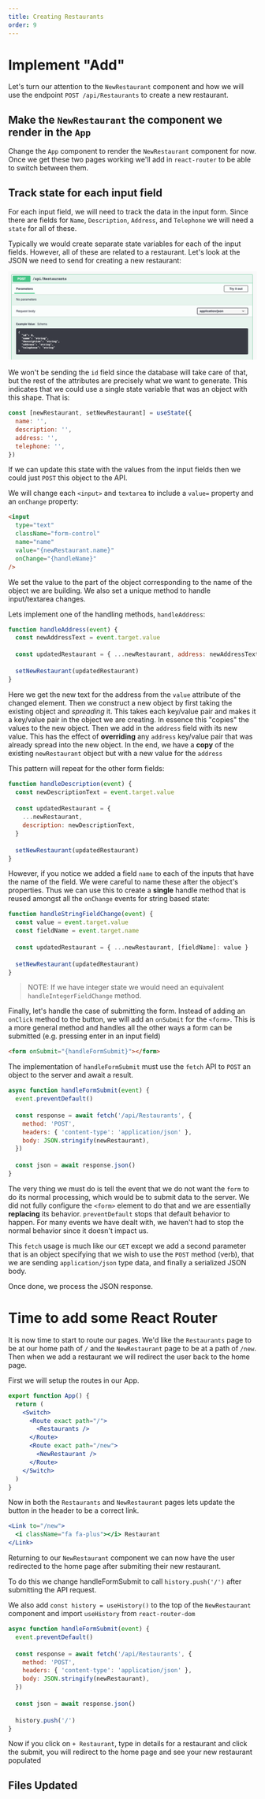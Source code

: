 ```yaml
---
title: Creating Restaurants
order: 9
---
```


# Implement "Add"

Let's turn our attention to the `NewRestaurant` component and how we will use
the endpoint `POST /api/Restaurants` to create a new restaurant.

## Make the `NewRestaurant` the component we render in the `App`

Change the `App` component to render the `NewRestaurant` component for now. Once
we get these two pages working we'll add in `react-router` to be able to switch
between them.

## Track state for each input field

For each input field, we will need to track the data in the input form. Since
there are fields for `Name`, `Description`, `Address`, and `Telephone` we will
need a `state` for all of these.

Typically we would create separate state variables for each of the input fields.
However, all of these are related to a restaurant. Let's look at the JSON we
need to send for creating a new restaurant:

![add-restaurant](./assets/add-restaurant.png)

We won't be sending the `id` field since the database will take care of that,
but the rest of the attributes are precisely what we want to generate. This
indicates that we could use a single state variable that was an object with this
shape. That is:

```javascript
const [newRestaurant, setNewRestaurant] = useState({
  name: '',
  description: '',
  address: '',
  telephone: '',
})
```

If we can update this state with the values from the input fields then we could
just `POST` this object to the API.

We will change each `<input>` and `textarea` to include a `value=` property and
an `onChange` property:

```html
<input
  type="text"
  className="form-control"
  name="name"
  value="{newRestaurant.name}"
  onChange="{handleName}"
/>
```

We set the value to the part of the object corresponding to the name of the
object we are building. We also set a unique method to handle input/textarea
changes.

Lets implement one of the handling methods, `handleAddress`:

```javascript
function handleAddress(event) {
  const newAddressText = event.target.value

  const updatedRestaurant = { ...newRestaurant, address: newAddressText }

  setNewRestaurant(updatedRestaurant)
}
```

Here we get the new text for the address from the `value` attribute of the
changed element. Then we construct a new object by first taking the existing
object and _spreading_ it. This takes each key/value pair and makes it a
key/value pair in the object we are creating. In essence this "copies" the
values to the new object. Then we add in the `address` field with its new value.
This has the effect of **overriding** any `address` key/value pair that was
already spread into the new object. In the end, we have a **copy** of the
existing `newRestaurant` object but with a new value for the `address`

This pattern will repeat for the other form fields:

```javascript
function handleDescription(event) {
  const newDescriptionText = event.target.value

  const updatedRestaurant = {
    ...newRestaurant,
    description: newDescriptionText,
  }

  setNewRestaurant(updatedRestaurant)
}
```

However, if you notice we added a field `name` to each of the inputs that have
the name of the field. We were careful to name these after the object's
properties. Thus we can use this to create a **single** handle method that is
reused amongst all the `onChange` events for string based state:

```javascript
function handleStringFieldChange(event) {
  const value = event.target.value
  const fieldName = event.target.name

  const updatedRestaurant = { ...newRestaurant, [fieldName]: value }

  setNewRestaurant(updatedRestaurant)
}
```

> NOTE: If we have integer state we would need an equivalent
> `handleIntegerFieldChange` method.

Finally, let's handle the case of submitting the form. Instead of adding an
`onClick` method to the button, we will add an `onSubmit` for the `<form>`. This
is a more general method and handles all the other ways a form can be submitted
(e.g. pressing enter in an input field)

```html
<form onSubmit="{handleFormSubmit}"></form>
```

The implementation of `handleFormSubmit` must use the `fetch` API to `POST` an
object to the server and await a result.

```javascript
async function handleFormSubmit(event) {
  event.preventDefault()

  const response = await fetch('/api/Restaurants', {
    method: 'POST',
    headers: { 'content-type': 'application/json' },
    body: JSON.stringify(newRestaurant),
  })

  const json = await response.json()
}
```

The very thing we must do is tell the event that we do not want the `form` to do
its normal processing, which would be to submit data to the server. We did not
fully configure the `<form>` element to do that and we are essentially
**replacing** its behavior. `preventDefault` stops that default behavior to
happen. For many events we have dealt with, we haven't had to stop the normal
behavior since it doesn't impact us.

This `fetch` usage is much like our `GET` except we add a second parameter that
is an object specifying that we wish to use the `POST` method (verb), that we
are sending `application/json` type data, and finally a serialized JSON body.

Once done, we process the JSON response.

# Time to add some React Router

It is now time to start to route our pages. We'd like the `Restaurants` page to
be at our home path of `/` and the `NewRestaurant` page to be at a path of
`/new`. Then when we add a restaurant we will redirect the user back to the home
page.

First we will setup the routes in our App.

```jsx
export function App() {
  return (
    <Switch>
      <Route exact path="/">
        <Restaurants />
      </Route>
      <Route exact path="/new">
        <NewRestaurant />
      </Route>
    </Switch>
  )
}
```

Now in both the `Restaurants` and `NewRestaurant` pages lets update the button
in the header to be a correct link.

```jsx
<Link to="/new">
  <i className="fa fa-plus"></i> Restaurant
</Link>
```

Returning to our `NewRestaurant` component we can now have the user redirected
to the home page after submiting their new restaurant.

To do this we change handleFormSubmit to call `history.push('/')` after
submitting the API request.

We also add `const history = useHistory()` to the top of the `NewRestaurant`
component and import `useHistory` from `react-router-dom`

```javascript
async function handleFormSubmit(event) {
  event.preventDefault()

  const response = await fetch('/api/Restaurants', {
    method: 'POST',
    headers: { 'content-type': 'application/json' },
    body: JSON.stringify(newRestaurant),
  })

  const json = await response.json()

  history.push('/')
}
```

Now if you click on `+ Restaurant`, type in details for a restaurant and click
the submit, you will redirect to the home page and see your new restaurant
populated

## Files Updated

<GithubCommitViewer repo="gstark/TacoTuesday" commit="602df20fb079504aae69be807ebe82ef2e9a498f"/>
